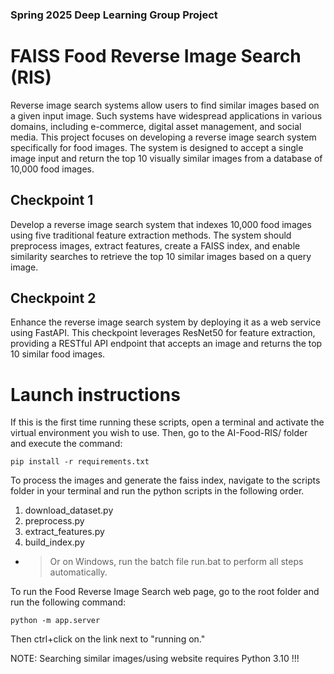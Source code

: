 ### Spring 2025 Deep Learning Group Project
# FAISS Food Reverse Image Search (RIS)
Reverse image search systems allow users to find similar images based on a given input image. Such systems have widespread applications in various domains, including e-commerce, digital asset management, and social media. This project focuses on developing a reverse image search system specifically for food images. The system is designed to accept a single image input and return the top 10 visually similar images from a database of 10,000 food images.
## Checkpoint 1
Develop a reverse image search system that indexes 10,000 food images using five traditional feature extraction methods. The system should preprocess images, extract features, create a FAISS index, and enable similarity searches to retrieve the top 10 similar images based on a query image.
## Checkpoint 2
Enhance the reverse image search system by deploying it as a web service using FastAPI. This checkpoint leverages ResNet50 for feature extraction, providing a RESTful API endpoint that accepts an image and returns the top 10 similar food images.
# Launch instructions
If this is the first time running these scripts, open a terminal and activate the virtual environment you wish to use.  Then, go to the AI-Food-RIS/ folder and execute the command:

    pip install -r requirements.txt

To process the images and generate the faiss index, navigate to the scripts folder in your terminal and run the python scripts in the following order. 
1. download_dataset.py 
2. preprocess.py
3. extract_features.py
4. build_index.py

- > Or on Windows, run the batch file run.bat to perform all steps automatically.

To run the Food Reverse Image Search web page, go to the root folder and run the following command:

    python -m app.server

Then ctrl+click on the link next to "running on."

NOTE: Searching similar images/using website requires Python 3.10 !!!